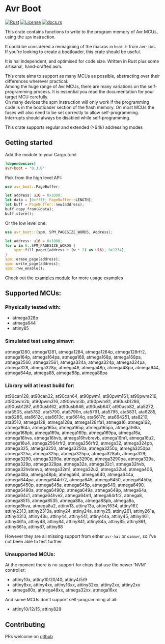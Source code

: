 # Avr Boot
[![Rust](https://github.com/orukusaki/avr-boot/actions/workflows/rust.yml/badge.svg)](https://github.com/orukusaki/avr-boot/actions/workflows/rust.yml)
[![License](https://img.shields.io/badge/license-MIT-blue.svg)](https://raw.githubusercontent.com/orukusaki/avr-boot/master/LICENSE)
[![docs.rs](https://img.shields.io/docsrs/avr-boot)](https://docs.rs/avr-boot/latest/avr_boot/)

This crate contains functions to write to the program memory of Avr MCUs, using the `spm` instruction.

It could be considered a reimagining of the macros in `boot.h` from avr-libc.
If you're looking to create a bootloader, this crate should be useful.

It is hal independent, and optimised for code size. Written in Rust plus some artisanal, hand-crafted asm.

This crate aims to support as many MCUs as possible, abstracting over their differences wherever practical.  
Among the huge range of Avr MCUs, there are many variations on the self-programming process.
It is essential you read the documentation for your target MCU carefully.  
On many devices the spm instruction will only work if the programming code is in the bootloader section of the flash memory.
On most MCUs the fuses will also need to be set correctly to allow self-programming. 
Interrupts should always be disabled while self-programming.

This crate supports regular and extended (>64k) addressing modes

## Getting started

Add the module to your Cargo.toml:
```toml
[dependencies]
avr-boot = "0.3.0"
```

Pick from the high level API:
```rust
use avr_boot::PageBuffer;

let address: u16 = 0x1000;
let data = [0xffff; PageBuffer::LENGTH];
let buff = PageBuffer::new(address);
buff.copy_from(&data);
buff.store();
```

Or the low level one:
```rust
use avr_boot::{spm, SPM_PAGESIZE_WORDS, Address};

let address: u16 = 0x1000;
for w in 0..SPM_PAGESIZE_WORDS {
    spm::fill_page((address + (w * 2) as u16), 0x1234);
}
spm::erase_page(address);
spm::write_page(address);
spm::rww_enable();
```

Check out the [examples module](https://github.com/orukusaki/avr-boot/tree/main/avr-boot-examples/src/bin)  for more usage examples 

## Supported MCUs:
### Physically tested with:
* atmega328p
* atmega644
* attiny85

### Simulated test using simavr:

atmega1280, atmega1281, atmega1284, atmega1284p, atmega128rfr2, atmega164p, atmega164pa, atmega168, atmega168p, atmega168pa, atmega2560, atmega2561, atmega324a, atmega324p, atmega324pa, atmega328, atmega328p, atmega48, atmega48p, atmega48pa, atmega644, atmega644p, atmega88, atmega88p, atmega88pa

### Library will at least build for:
at90can128, at90can32, at90can64, at90pwm1, at90pwm161, at90pwm216, at90pwm2b, at90pwm316, at90pwm3b, at90pwm81, at90usb1286, at90usb1287, at90usb162, at90usb646, at90usb647, at90usb82, ata5272, ata5505, ata5782, ata5790, ata5790n, ata5791, ata5795, ata5831, ata6285, ata6286, ata6612c, ata6613c, ata6614q, ata6617c, ata664251, ata8210, ata8510, atmega128, atmega128a, atmega128rfa1, atmega16, atmega162, atmega164a, atmega165a, atmega165p, atmega165pa, atmega168a, atmega168pb, atmega169a, atmega169p, atmega169pa, atmega16a, atmega16hva, atmega16hvb, atmega16hvbrevb, atmega16m1, atmega16u2, atmega16u4, atmega2564rfr2, atmega256rfr2, atmega32, atmega324pb, atmega325, atmega3250, atmega3250a, atmega3250p, atmega3250pa, atmega325a, atmega325p, atmega325pa, atmega328pb, atmega329, atmega3290, atmega3290a, atmega3290p, atmega3290pa, atmega329a, atmega329p, atmega329pa, atmega32a, atmega32c1, atmega32hvb, atmega32hvbrevb, atmega32m1, atmega32u2, atmega32u4, atmega406, atmega48a, atmega48pb, atmega64, atmega640, atmega644a, atmega644pa, atmega644rfr2, atmega645, atmega6450, atmega6450a, atmega6450p, atmega645a, atmega645p, atmega649, atmega6490, atmega6490a, atmega6490p, atmega649a, atmega649p, atmega64a, atmega64c1, atmega64hve2, atmega64m1, atmega64rfr2, atmega8, atmega8515, atmega8535, atmega88a, atmega88pb, atmega8a, atmega8hva, atmega8u2, attiny13, attiny13a, attiny1634, attiny167, attiny2313, attiny2313a, attiny24, attiny24a, attiny25, attiny261, attiny261a, attiny4313, attiny43u, attiny44, attiny441, attiny44a, attiny45, attiny461, attiny461a, attiny48, attiny84, attiny841, attiny84a, attiny85, attiny861, attiny861a, attiny87, attiny88

However they are all missing support from either `avr-hal` or `simavr`, so I've not been able to test further.

### Unsupported MCUs:

At the moment there is no support for chips that use the newer 'NVM' controller:
* attiny10x, attiny10/20/40, attiny4/5/9
* attiny8xx, attiny4xx, attiny16xx, attiny32xx, attiny2xx, attiny2xx
* atmega80x, atmega48xx, atmega32xx, atmega16xx

And some MCUs don't support self-programming at all:
* attiny10/12/15, attiny828

## Contributing
PRs welcome on [github](https://github.com/orukusaki/avr-boot)